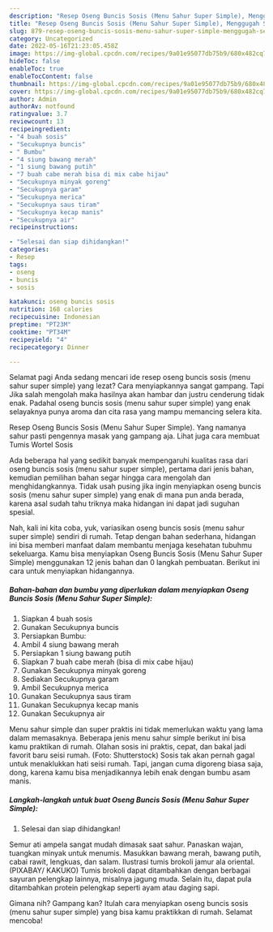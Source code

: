 ```yaml
---
description: "Resep Oseng Buncis Sosis (Menu Sahur Super Simple), Menggugah Selera"
title: "Resep Oseng Buncis Sosis (Menu Sahur Super Simple), Menggugah Selera"
slug: 879-resep-oseng-buncis-sosis-menu-sahur-super-simple-menggugah-selera
category: Uncategorized
date: 2022-05-16T21:23:05.458Z
image: https://img-global.cpcdn.com/recipes/9a01e95077db75b9/680x482cq70/oseng-buncis-sosis-menu-sahur-super-simple-foto-resep-utama.jpg
hideToc: false
enableToc: true
enableTocContent: false
thumbnail: https://img-global.cpcdn.com/recipes/9a01e95077db75b9/680x482cq70/oseng-buncis-sosis-menu-sahur-super-simple-foto-resep-utama.jpg
cover: https://img-global.cpcdn.com/recipes/9a01e95077db75b9/680x482cq70/oseng-buncis-sosis-menu-sahur-super-simple-foto-resep-utama.jpg
author: Admin
authorAv: notfound
ratingvalue: 3.7
reviewcount: 13
recipeingredient:
- "4 buah sosis"
- "Secukupnya buncis"
- " Bumbu"
- "4 siung bawang merah"
- "1 siung bawang putih"
- "7 buah cabe merah bisa di mix cabe hijau"
- "Secukupnya minyak goreng"
- "Secukupnya garam"
- "Secukupnya merica"
- "Secukupnya saus tiram"
- "Secukupnya kecap manis"
- "Secukupnya air"
recipeinstructions:

- "Selesai dan siap dihidangkan!"
categories:
- Resep
tags:
- oseng
- buncis
- sosis

katakunci: oseng buncis sosis 
nutrition: 168 calories
recipecuisine: Indonesian
preptime: "PT23M"
cooktime: "PT34M"
recipeyield: "4"
recipecategory: Dinner

---
```



Selamat pagi Anda sedang mencari ide resep oseng buncis sosis (menu sahur super simple) yang lezat? Cara menyiapkannya sangat gampang. Tapi Jika salah mengolah maka hasilnya akan hambar dan justru cenderung tidak enak. Padahal oseng buncis sosis (menu sahur super simple) yang enak selayaknya punya aroma dan cita rasa yang mampu memancing selera kita.


Resep Oseng Buncis Sosis (Menu Sahur Super Simple). Yang namanya sahur pasti pengennya masak yang gampang aja. Lihat juga cara membuat Tumis Wortel Sosis

Ada beberapa hal yang sedikit banyak mempengaruhi kualitas rasa dari oseng buncis sosis (menu sahur super simple), pertama dari jenis bahan, kemudian pemilihan bahan segar hingga cara mengolah dan menghidangkannya. Tidak usah pusing jika ingin menyiapkan oseng buncis sosis (menu sahur super simple) yang enak di mana pun anda berada, karena asal sudah tahu triknya maka hidangan ini dapat jadi suguhan spesial.


Nah, kali ini kita coba, yuk, variasikan oseng buncis sosis (menu sahur super simple) sendiri di rumah. Tetap dengan bahan sederhana, hidangan ini bisa memberi manfaat dalam membantu menjaga kesehatan tubuhmu sekeluarga. Kamu bisa menyiapkan Oseng Buncis Sosis (Menu Sahur Super Simple) menggunakan 12 jenis bahan dan 0 langkah pembuatan. Berikut ini cara untuk menyiapkan hidangannya.

<!--inarticleads1-->

##### Bahan-bahan dan bumbu yang diperlukan dalam menyiapkan Oseng Buncis Sosis (Menu Sahur Super Simple):

1. Siapkan 4 buah sosis
1. Gunakan Secukupnya buncis
1. Persiapkan  Bumbu:
1. Ambil 4 siung bawang merah
1. Persiapkan 1 siung bawang putih
1. Siapkan 7 buah cabe merah (bisa di mix cabe hijau)
1. Gunakan Secukupnya minyak goreng
1. Sediakan Secukupnya garam
1. Ambil Secukupnya merica
1. Gunakan Secukupnya saus tiram
1. Gunakan Secukupnya kecap manis
1. Gunakan Secukupnya air


Menu sahur simple dan super praktis ini tidak memerlukan waktu yang lama dalam memasaknya. Beberapa jenis menu sahur simple berikut ini bisa kamu praktikan di rumah. Olahan sosis ini praktis, cepat, dan bakal jadi favorit baru seisi rumah. (Foto: Shutterstock) Sosis tak akan pernah gagal untuk menaklukkan hati seisi rumah. Tapi, jangan cuma digoreng biasa saja, dong, karena kamu bisa menjadikannya lebih enak dengan bumbu asam manis. 

<!--inarticleads2-->

##### Langkah-langkah untuk buat Oseng Buncis Sosis (Menu Sahur Super Simple):


1. Selesai dan siap dihidangkan!

Semur ati ampela sangat mudah dimasak saat sahur. Panaskan wajan, tuangkan minyak untuk menumis. Masukkan bawang merah, bawang putih, cabai rawit, lengkuas, dan salam. Ilustrasi tumis brokoli jamur ala oriental. (PIXABAY/ KAKUKO) Tumis brokoli dapat ditambahkan dengan berbagai sayuran pelengkap lainnya, misalnya jagung muda. Selain itu, dapat pula ditambahkan protein pelengkap seperti ayam atau daging sapi. 

Gimana nih? Gampang kan? Itulah cara menyiapkan oseng buncis sosis (menu sahur super simple) yang bisa kamu praktikkan di rumah. Selamat mencoba!
